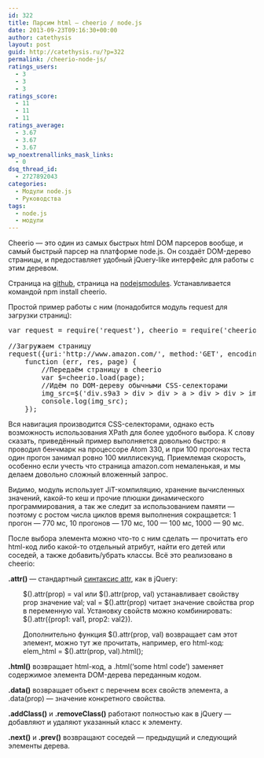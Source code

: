 ```yaml
---
id: 322
title: Парсим html — cheerio / node.js
date: 2013-09-23T09:16:30+00:00
author: catethysis
layout: post
guid: http://catethysis.ru/?p=322
permalink: /cheerio-node-js/
ratings_users:
  - 3
  - 3
  - 3
ratings_score:
  - 11
  - 11
  - 11
ratings_average:
  - 3.67
  - 3.67
  - 3.67
wp_noextrenallinks_mask_links:
  - 0
dsq_thread_id:
  - 2727892043
categories:
  - Модули node.js
  - Руководства
tags:
  - node.js
  - модули
---
```

Cheerio — это один из самых быстрых html DOM парсеров вообще, и самый быстрый парсер на платформе node.js. Он создаёт DOM-дерево страницы, и предоставляет удобный jQuery-like интерфейс для работы с этим деревом.

Страница на <a target="_blank" rel="nofollow" href="http://catethysis.ru/goto/https://github.com/MatthewMueller/cheerio/"  target="_blank">github</a>, страница на <a target="_blank" rel="nofollow" href="http://catethysis.ru/goto/https://nodejsmodules.org/pkg/cheerio/"  target="_blank">nodejsmodules</a>. Устанавливается командой npm install cheerio.

<!--more-->

Простой пример работы с ним (понадобится модуль request для загрузки страниц):

<pre>var request = require('request'), cheerio = require('cheerio');

//Загружаем страницу
request({uri:'http://www.amazon.com/', method:'GET', encoding:'binary'},
    function (err, res, page) {
        //Передаём страницу в cheerio
        var $=cheerio.load(page);
        //Идём по DOM-дереву обычными CSS-селекторами
        img_src=$('div.s9a3 &gt; div &gt; div &gt; a &gt; div &gt; div &gt; img').attr("src");
        console.log(img_src);
    });</pre>

Вся навигация производится CSS-селекторами, однако есть возможность использования XPath для более удобного выбора. К слову сказать, приведённый пример выполняется довольно быстро: я проводил бенчмарк на процессоре Atom 330, и при 100 прогонах теста один прогон занимал ровно 100 миллисекунд. Приемлемая скорость, особенно если учесть что страница amazon.com немаленькая, и мы делаем довольно сложный вложенный запрос.

Видимо, модуль использует JiT-компиляцию, хранение вычисленных значений, какой-то кеш и прочие плюшки динамического программирования, а так же следит за использованием памяти &#8212; поэтому с ростом числа циклов время выполнения сокращается: 1 прогон &#8212; 770 мс, 10 прогонов &#8212; 170 мс, 100 &#8212; 100 мс, 1000 &#8212; 90 мс.

После выбора элемента можно что-то с ним сделать &#8212; прочитать его html-код либо какой-то отдельный атрибут, найти его детей или соседей, а также добавить/убрать классы. Всё это реализовано в cheerio:

**.attr()** — стандартный <a target="_blank" rel="nofollow" href="http://catethysis.ru/goto/http://api.jquery.com/attr/"  target="_blank">синтаксис attr</a>, как в jQuery:

<p style="padding-left: 30px;">
  $().attr(prop) = val или $().attr(prop, val) устанавливает свойству prop значение val; val = $().attr(prop) читает значение свойства prop в переменную val. Установку свойств можно комбинировать: $().attr({prop1: val1, prop2: val2}).
</p>

<p style="padding-left: 30px;">
  Дополнительно функция $().attr(prop, val) возвращает сам этот элемент, можно тут же прочитать, например, его html-код: elem_html = $().attr(prop, val).html();
</p>

**.html()** возвращает html-код, а .html(&#8216;some html code&#8217;) заменяет содержимое элемента DOM-дерева переданным кодом.

**.data()** возвращает объект с перечнем всех свойств элемента, а .data(prop) &#8212; значение конкретного свойства.

**.addClass()** и **.removeClass()** работают полностью как в jQuery &#8212; добавляют и удаляют указанный класс к элементу.

**.next()** и **.prev()** возвращают соседей &#8212; предыдущий и следующий элементы дерева.
